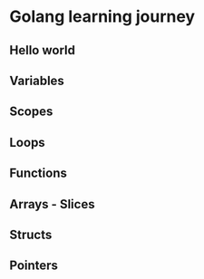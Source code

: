 # Golang learning journey


## Hello world
## Variables
## Scopes
## Loops
## Functions
## Arrays - Slices
## Structs
## Pointers
